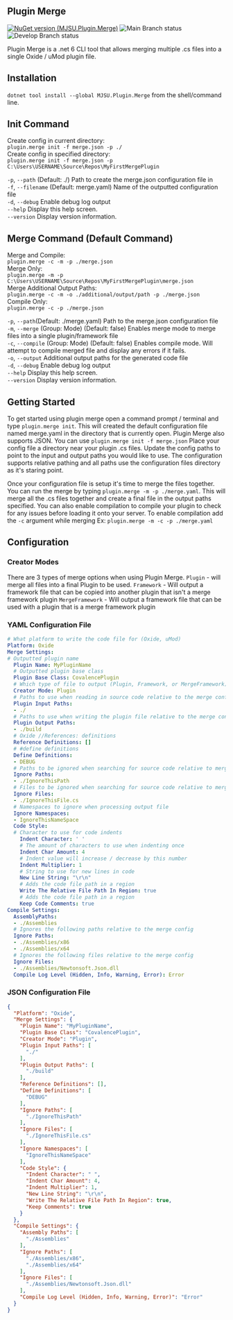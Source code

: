 ## Plugin Merge

[![NuGet version (MJSU.Plugin.Merge)](https://img.shields.io/nuget/v/MJSU.Plugin.Merge?style=flat-square)](https://www.nuget.org/packages/MJSU.Plugin.Merge/)
![Main Branch status](https://img.shields.io/github/workflow/status/dassjosh/plugin.merge/build/main?label=Main&style=flat-square)
![Develop Branch status](https://img.shields.io/github/workflow/status/dassjosh/plugin.merge/build/develop?label=Develop&style=flat-square)

Plugin Merge is a .net 6 CLI tool that allows merging multiple .cs files into a single Oxide / uMod plugin file.

## Installation
`dotnet tool install --global MJSU.Plugin.Merge` from the shell/command line.

## Init Command

Create config in current directory:  
`plugin.merge init -f merge.json -p ./`  
Create config in specified directory:  
`plugin.merge init -f merge.json -p C:\Users\USERNAME\Source\Repos\MyFirstMergePlugin`

`-p`, `--path`  (Default: ./) Path to create the merge.json configuration file in  
`-f`, `--filename` (Default: merge.yaml) Name of the outputted configuration file  
`-d`, `--debug` Enable debug log output  
`--help` Display this help screen.  
`--version` Display version information.

## Merge Command (Default Command)

Merge and Compile:  
`plugin.merge -c -m -p ./merge.json`  
Merge Only:  
`plugin.merge -m -p C:\Users\USERNAME\Source\Repos\MyFirstMergePlugin\merge.json`  
Merge Additional Output Paths:  
`plugin.merge -c -m -o ./additional/output/path -p ./merge.json`  
Compile Only:  
`plugin.merge -c -p ./merge.json`

`-p`, `--path`(Default: ./merge.yaml) Path to the merge.json configuration file  
`-m`, `--merge` (Group: Mode) (Default: false) Enables merge mode to merge files into a single plugin/framework file  
`-c`, `--compile` (Group: Mode) (Default: false) Enables compile mode. Will attempt to compile merged file and display
any errors if it fails.  
`-o`, `--output` Additional output paths for the generated code file  
`-d`, `--debug` Enable debug log output  
`--help` Display this help screen.  
`--version` Display version information.

## Getting Started

To get started using plugin merge open a command prompt / terminal and type `plugin.merge init`. 
This will created the default configuration file named merge.yaml in the directory that is currently open.
Plugin Merge also supports JSON. You can use `plugin.merge init -f merge.json`
Place your config file a directory near your plugin .cs files.
Update the config paths to point to the input and output paths you would like to use.
The configuration supports relative pathing and all paths use the configuration files directory as it's staring point.

Once your configuration file is setup it's time to merge the files together.
You can run the merge by typing `plugin.merge -m -p ./merge.yaml`. 
This will merge all the .cs files together and create a final file in the output paths specified.
You can also enable compilation to compile your plugin to check for any issues before loading it onto your server.
To enable compilation add the `-c` argument while merging Ex: `plugin.merge -m -c -p ./merge.yaml`

## Configuration

### Creator Modes
There are 3 types of merge options when using Plugin Merge.
`Plugin` - will merge all files into a final Plugin to be used.
`Framework` - Will output a framework file that can be copied into another plugin that isn't a merge framework plugin
`MergeFramework` - Will output a framework file that can be used with a plugin that is a merge framework plugin

### YAML Configuration File
```yaml
# What platform to write the code file for (Oxide, uMod)
Platform: Oxide
Merge Settings:
# Outputted plugin name
  Plugin Name: MyPluginName
  # Outputted plugin base class
  Plugin Base Class: CovalencePlugin
  # Which type of file to output (Plugin, Framework, or MergeFramework)
  Creator Mode: Plugin
  # Paths to use when reading in source code relative to the merge config
  Plugin Input Paths:
  - ./
  # Paths to use when writing the plugin file relative to the merge config
  Plugin Output Paths:
  - ./build
  # Oxide //References: definitions
  Reference Definitions: []
  # #define definitions
  Define Definitions:
  - DEBUG
  # Paths to be ignored when searching for source code relative to merge config
  Ignore Paths:
  - ./IgnoreThisPath
  # Files to be ignored when searching for source code relative to merge config
  Ignore Files:
  - ./IgnoreThisFile.cs
  # Namespaces to ignore when processing output file
  Ignore Namespaces:
  - IgnoreThisNameSpace
  Code Style:
  # Character to use for code indents
    Indent Character: ' '
    # The amount of characters to use when indenting once
    Indent Char Amount: 4
    # Indent value will increase / decrease by this number
    Indent Multiplier: 1
    # String to use for new lines in code
    New Line String: "\r\n"
    # Adds the code file path in a region
    Write The Relative File Path In Region: true
    # Adds the code file path in a region
    Keep Code Comments: true
Compile Settings:
  AssemblyPaths:
  - ./Assemblies
  # Ignores the following paths relative to the merge config
  Ignore Paths:
  - ./Assemblies/x86
  - ./Assemblies/x64
  # Ignores the following files relative to the merge config
  Ignore Files:
  - ./Assemblies/Newtonsoft.Json.dll
  Compile Log Level (Hidden, Info, Warning, Error): Error

```

### JSON Configuration File
```json
{
  "Platform": "Oxide",
  "Merge Settings": {
    "Plugin Name": "MyPluginName",
    "Plugin Base Class": "CovalencePlugin",
    "Creator Mode": "Plugin",
    "Plugin Input Paths": [
      "./"
    ],
    "Plugin Output Paths": [
      "./build"
    ],
    "Reference Definitions": [],
    "Define Definitions": [
      "DEBUG"
    ],
    "Ignore Paths": [
      "./IgnoreThisPath"
    ],
    "Ignore Files": [
      "./IgnoreThisFile.cs"
    ],
    "Ignore Namespaces": [
      "IgnoreThisNameSpace"
    ],
    "Code Style": {
      "Indent Character": " ",
      "Indent Char Amount": 4,
      "Indent Multiplier": 1,
      "New Line String": "\r\n",
      "Write The Relative File Path In Region": true,
      "Keep Comments": true
    }
  },
  "Compile Settings": {
    "Assembly Paths": [
      "./Assemblies"
    ],
    "Ignore Paths": [
      "./Assemblies/x86",
      "./Assemblies/x64"
    ],
    "Ignore Files": [
      "./Assemblies/Newtonsoft.Json.dll"
    ],
    "Compile Log Level (Hidden, Info, Warning, Error)": "Error"
  }
}
```